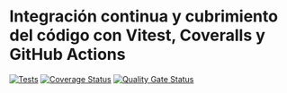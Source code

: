 # Integración continua y cubrimiento del código con Vitest, Coveralls y GitHub Actions

[![Tests](https://github.com/ULL-ESIT-INF-DSI-2425/coverage-coveralls-github-actions/actions/workflows/ci.yml/badge.svg)](https://github.com/ULL-ESIT-INF-DSI-2425/coverage-coveralls-github-actions/actions/workflows/ci.yml)
[![Coverage Status](https://coveralls.io/repos/github/ULL-ESIT-INF-DSI-2425/prct09-sockets-funko-app-DiegoHdezToledo/badge.svg)](https://coveralls.io/github/ULL-ESIT-INF-DSI-2425/prct09-sockets-funko-app-DiegoHdezToledo)
[![Quality Gate Status](https://sonarcloud.io/api/project_badges/measure?project=ULL-ESIT-INF-DSI-2425_sonarqube-cloud-github-actions&metric=alert_status)](https://sonarcloud.io/summary/new_code?id=ULL-ESIT-INF-DSI-2425_sonarqube-cloud-github-actions)
